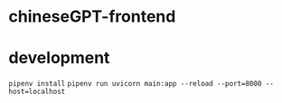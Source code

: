 # chineseGPT-frontend

# development

`pipenv install`
`pipenv run uvicorn main:app --reload --port=8000 --host=localhost`
